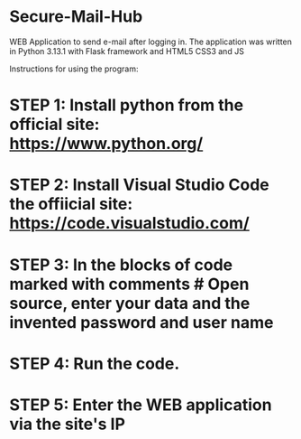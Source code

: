 # Secure-Mail-Hub
WEB Application to send e-mail after logging in. The application was written in Python 3.13.1 with Flask framework and HTML5 CSS3 and JS

Instructions for using the program:

# STEP 1: Install python from the official site: https://www.python.org/
# STEP 2: Install Visual Studio Code the offiicial site: https://code.visualstudio.com/
# STEP 3: In the blocks of code marked with comments # Open source, enter your data and the invented password and user name   
# STEP 4: Run the code.
# STEP 5: Enter the WEB application via the site's IP
